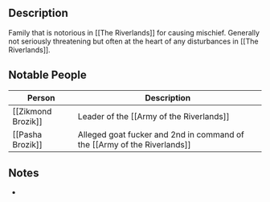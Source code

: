 ## Description
Family that is notorious in [[The Riverlands]] for causing mischief. Generally not seriously threatening but often at the heart of any disturbances in [[The Riverlands]].

## Notable People
| Person             | Description |
| ------------------ | ----------- |
| [[Zikmond Brozik]] | Leader of the [[Army of the Riverlands]]            |
| [[Pasha Brozik]]                   |  Alleged goat fucker and 2nd in command of the [[Army of the Riverlands]]           |

## Notes
* 